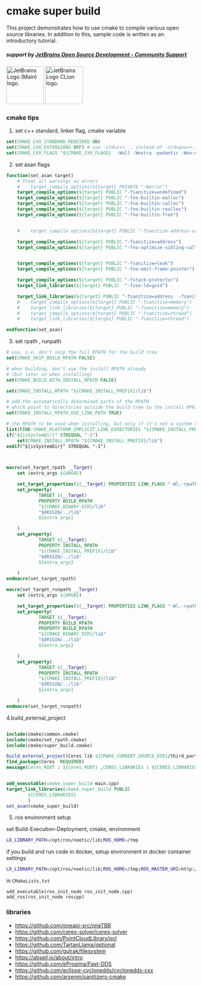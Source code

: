# cmake super build

This project demonstrates how to use cmake to compile various open source libraries. In addition to this, sample code is written as an introductory tutorial.

##### support by [JetBrains Open Source Development - Community Support](https://www.jetbrains.com/community/opensource/#support)
<img src="https://resources.jetbrains.com/storage/products/company/brand/logos/jb_beam.png" alt="JetBrains Logo (Main) logo." width="100">
<img src="https://resources.jetbrains.com/storage/products/company/brand/logos/CLion_icon.png" alt="JetBrains Logo CLion logo." width="100">

### cmake tips
1. set c++ standard, linker flag, cmake variable
```cmake
set(CMAKE_CXX_STANDARD_REQUIRED ON)
set(CMAKE_CXX_EXTENSIONS OFF) # use -std=c++... instead of -std=gnu++...
set(CMAKE_CXX_FLAGS "${CMAKE_CXX_FLAGS}  -Wall -Wextra -pedantic -Wno-dev -Wno-unknown-pragmas -Wno-sign-compare -Woverloaded-virtual -Wwrite-strings -Wno-unused")
```
2. set asan flags
```cmake
function(set_asan target)
    # Treat all warnings as errors
    #    target_compile_options(${target} PRIVATE "-Werror")
    target_compile_options(${target} PUBLIC "-fsanitize=undefined")
    target_compile_options(${target} PUBLIC "-fno-builtin-malloc")
    target_compile_options(${target} PUBLIC "-fno-builtin-calloc")
    target_compile_options(${target} PUBLIC "-fno-builtin-realloc")
    target_compile_options(${target} PUBLIC "-fno-builtin-free")


    #    target_compile_options(${target} PUBLIC "-fsanitize-address-use-after-scope")

    target_compile_options(${target} PUBLIC "-fsanitize=address")
    target_compile_options(${target} PUBLIC "-fno-optimize-sibling-calls")


    target_compile_options(${target} PUBLIC "-fsanitize=leak")
    target_compile_options(${target} PUBLIC "-fno-omit-frame-pointer")

    target_compile_options(${target} PUBLIC "-fstack-protector")
    target_link_libraries(${target} PUBLIC  "-fuse-ld=gold")

    target_link_libraries(${target} PUBLIC "-fsanitize=address  -fsanitize=leak -fsanitize=undefined")
    #    target_compile_options(${target} PUBLIC "-fsanitize=memory")
    #    target_link_libraries(${target} PUBLIC "-fsanitize=memory")
    #    target_compile_options(${target} PUBLIC "-fsanitize=thread")
    #    target_link_libraries(${target} PUBLIC "-fsanitize=thread")

endfunction(set_asan)
```
3. set rpath , runpath
```cmake
# use, i.e. don't skip the full RPATH for the build tree
set(CMAKE_SKIP_BUILD_RPATH FALSE)

# when building, don't use the install RPATH already
# (but later on when installing)
set(CMAKE_BUILD_WITH_INSTALL_RPATH FALSE)

set(CMAKE_INSTALL_RPATH "${CMAKE_INSTALL_PREFIX}/lib")

# add the automatically determined parts of the RPATH
# which point to directories outside the build tree to the install RPATH
set(CMAKE_INSTALL_RPATH_USE_LINK_PATH TRUE)

# the RPATH to be used when installing, but only if it's not a system directory
list(FIND CMAKE_PLATFORM_IMPLICIT_LINK_DIRECTORIES "${CMAKE_INSTALL_PREFIX}/lib" isSystemDir)
if("${isSystemDir}" STREQUAL "-1")
    set(CMAKE_INSTALL_RPATH "${CMAKE_INSTALL_PREFIX}/lib")
endif("${isSystemDir}" STREQUAL "-1")



macro(set_target_rpath __Target)
    set (extra_args ${ARGN})

    set_target_properties(${__Target} PROPERTIES LINK_FLAGS "-Wl,-rpath,.,-disable-new-dtags")  # set RPATH ok ok
    set_property(
            TARGET ${__Target}
            PROPERTY BUILD_RPATH
            "${CMAKE_BINARY_DIR}/lib"
            "$ORIGIN/../lib"
            ${extra_args}

    )
    set_property(
            TARGET ${__Target}
            PROPERTY INSTALL_RPATH
            "${CMAKE_INSTALL_PREFIX}/lib"
            "$ORIGIN/../lib"
            ${extra_args}

    )
endmacro(set_target_rpath)

macro(set_target_runpath __Target)
    set (extra_args ${ARGN})

    set_target_properties(${__Target} PROPERTIES LINK_FLAGS "-Wl,-rpath,.,-enable-new-dtags")  # set RPATH ok ok
    set_property(
            TARGET ${__Target}
            PROPERTY BUILD_RPATH
            PROPERTY BUILD_RPATH
            "${CMAKE_BINARY_DIR}/lib"
            "$ORIGIN/../lib"
            ${extra_args}

    )
    set_property(
            TARGET ${__Target}
            PROPERTY INSTALL_RPATH
            "${CMAKE_INSTALL_PREFIX}/lib"
            "$ORIGIN/../lib"
            ${extra_args}

    )
endmacro(set_target_runpath)

```
4.build_external_project
```cmake

include(cmake/common.cmake)
include(cmake/set_rpath.cmake)
include(cmake/super_build.cmake)

build_external_project(Ceres lib ${CMAKE_CURRENT_SOURCE_DIR}/third_party/ceres-solver-2.1.0.tar.gz  -DMINIGLOG=ON -DGFLAGS=OFF )
find_package(Ceres  REQUIRED)
message(Ceres_ROOT : ${Ceres_ROOT} ,CERES_LIBRARIES : ${CERES_LIBRARIES} )


add_executable(cmake_super_build main.cpp)
target_link_libraries(cmake_super_build PUBLIC
        ${CERES_LIBRARIES}
        )
set_asan(cmake_super_build)
```

5. ros environment setup

set Build-Execution-Deployment, cmake, environment
```sh
LD_LIBRARY_PATH=/opt/ros/noetic/lib;ROS_HOME=/tmp
```
if you build and run code in docker, setup environment in docker container settings
```sh
LD_LIBRARY_PATH=/opt/ros/noetic/lib;ROS_HOME=/tmp;ROS_MASTER_URI=http://172.20.0.1:11311
```
in `CMakeLists.txt`
```
add_executable(ros_init_node ros_init_node.cpp)
add_ros(ros_init_node roscpp)
```




### libraries
- https://github.com/oneapi-src/oneTBB
- https://github.com/ceres-solver/ceres-solver
- https://github.com/PointCloudLibrary/pcl
- https://github.com/TartanLlama/optional
- https://github.com/gulrak/filesystem
- https://abseil.io/about/intro
- https://github.com/eProsima/Fast-DDS
- https://github.com/eclipse-cyclonedds/cyclonedds-cxx
- https://github.com/arsenm/sanitizers-cmake
